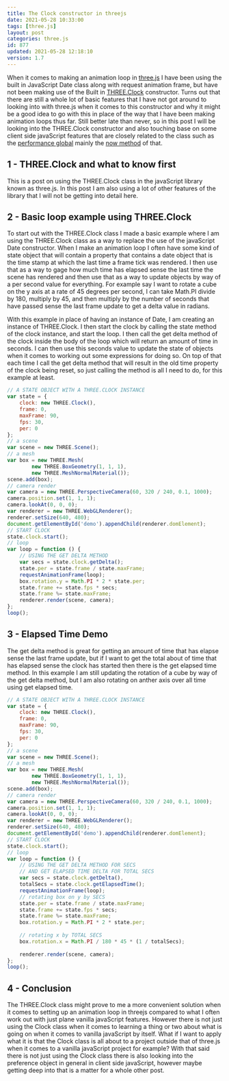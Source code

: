 ```yaml
---
title: The Clock constructor in threejs
date: 2021-05-28 10:33:00
tags: [three.js]
layout: post
categories: three.js
id: 877
updated: 2021-05-28 12:18:10
version: 1.7
---
```


When it comes to making an animation loop in [three.js](https://threejs.org/docs/#manual/en/introduction/Creating-a-scene) I have been using the built in JavaScript Date class along with request animation frame, but have not been making use of the Built in [THREE.Clock](https://threejs.org/docs/#api/en/core/Clock) constructor. Turns out that there are still a whole lot of basic features that I have not got around to looking into with three.js when it comes to this constructor and why it might be a good idea to go with this in place of the way that I have been making animation loops thus far. Still better late than never, so in this post I will be looking into the THREE.Clock constructor and also touching base on some client side javaScript features that are closely related to the class such as the [performance global](https://developer.mozilla.org/en-US/docs/Web/API/Performance) mainly the [now method](https://developer.mozilla.org/en-US/docs/Web/API/Performance/now) of that.

<!-- more -->

## 1 - THREE.Clock and what to know first

This is a post on using the THREE.Clock class in the javaScript library known as three.js. In this post I am also using a lot of other features of the library that I will not be getting into detail here.

## 2 - Basic loop example using THREE.Clock

To start out with the THREE.Clock class I made a basic example where I am using the THREE.Clock class as a way to replace the use of the javaScript Date constructor. When I make an animation loop I often have some kind of state object that will contain a property that contains a date object that is the time stamp at which the last time a frame tick was rendered. I then use that as a way to gage how much time has elapsed sense the last time the scene has rendered and then use that as a way to update objects by way of a per second value for everything. For example say I want to rotate a cube on the y axis at a rate of 45 degrees per second, I can take Math.PI divide by 180, multiply by 45, and then multiply by the number of seconds that have passed sense the last frame update to get a delta value in radians.

With this example in place of having an instance of Date, I am creating an instance of THREE.Clock. I then start the clock by calling the state method of the clock instance, and start the loop. I then call the get delta method of the clock inside the body of the loop which will return an amount of time in seconds. I can then use this seconds value to update the state of objects when it comes to working out some expressions for doing so. On top of that each time I call the get delta method that will result in the old time property of the clock being reset, so just calling the method is all I need to do, for this example at least.

```js
// A STATE OBJECT WITH A THREE.CLOCK INSTANCE
var state = {
    clock: new THREE.Clock(),
    frame: 0,
    maxFrame: 90,
    fps: 30,
    per: 0
};
// a scene
var scene = new THREE.Scene();
// a mesh
var box = new THREE.Mesh(
        new THREE.BoxGeometry(1, 1, 1),
        new THREE.MeshNormalMaterial());
scene.add(box);
// camera render
var camera = new THREE.PerspectiveCamera(60, 320 / 240, 0.1, 1000);
camera.position.set(1, 1, 1);
camera.lookAt(0, 0, 0);
var renderer = new THREE.WebGLRenderer();
renderer.setSize(640, 480);
document.getElementById('demo').appendChild(renderer.domElement);
// START CLOCK
state.clock.start();
// loop
var loop = function () {
    // USING THE GET DELTA METHOD
    var secs = state.clock.getDelta();
    state.per = state.frame / state.maxFrame;
    requestAnimationFrame(loop);
    box.rotation.y = Math.PI * 2 * state.per;
    state.frame += state.fps * secs;
    state.frame %= state.maxFrame;
    renderer.render(scene, camera);
};
loop();
```

## 3 - Elapsed Time Demo

The get delta method is great for getting an amount of time that has elapse sense the last frame update, but if I want to get the total about of time that has elapsed sense the clock has started then there is the get elapsed time method. In this example I am still updating the rotation of a cube by way of the get delta method, but I am also rotating on anther axis over all time using get elapsed time.

```js
// A STATE OBJECT WITH A THREE.CLOCK INSTANCE
var state = {
    clock: new THREE.Clock(),
    frame: 0,
    maxFrame: 90,
    fps: 30,
    per: 0
};
// a scene
var scene = new THREE.Scene();
// a mesh
var box = new THREE.Mesh(
        new THREE.BoxGeometry(1, 1, 1),
        new THREE.MeshNormalMaterial());
scene.add(box);
// camera render
var camera = new THREE.PerspectiveCamera(60, 320 / 240, 0.1, 1000);
camera.position.set(1, 1, 1);
camera.lookAt(0, 0, 0);
var renderer = new THREE.WebGLRenderer();
renderer.setSize(640, 480);
document.getElementById('demo').appendChild(renderer.domElement);
// START CLOCK
state.clock.start();
// loop
var loop = function () {
    // USING THE GET DELTA METHOD FOR SECS
    // AND GET ELAPSED TIME DELTA FOR TOTAL SECS
    var secs = state.clock.getDelta(),
    totalSecs = state.clock.getElapsedTime();
    requestAnimationFrame(loop);
    // rotating box on y by SECS
    state.per = state.frame / state.maxFrame;
    state.frame += state.fps * secs;
    state.frame %= state.maxFrame;
    box.rotation.y = Math.PI * 2 * state.per;
 
    // rotating x by TOTAL SECS
    box.rotation.x = Math.PI / 180 * 45 * (1 / totalSecs);
 
    renderer.render(scene, camera);
};
loop();
```

## 4 - Conclusion

The THREE.Clock class might prove to me a more convenient solution when it comes to setting up an animation loop in threejs compared to what I often work out with just plane vanilla javaScript features. However there is not just using the Clock class when it comes to learning a thing or two about what is going on when it comes to vanilla javaScript by itself. What if I want to apply what it is that the Clock class is all about to a project outside that of three.js when it comes to a vanilla javaScript project for example? With that said there is not just using the Clock class there is also looking into the preference object in general in client side javaScript, however maybe getting deep into that is a matter for a whole other post.
